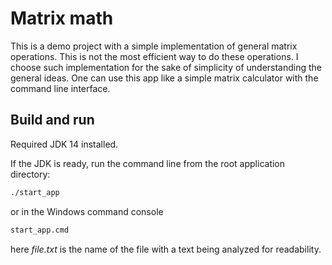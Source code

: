 # Matrix math
This is a demo project with a simple implementation of general matrix operations.
This is not the most efficient way to do these operations. 
I choose such implementation for the sake of simplicity of understanding the general ideas.
One can use this app like a simple matrix calculator with the command line interface.

## Build and run

Required JDK 14 installed.

If the JDK is ready, run the command line from the root application directory:
```bash
./start_app
```
or in the Windows command console
```cmd
start_app.cmd
```
here *file.txt* is the name of the file with a text being analyzed for readability.


